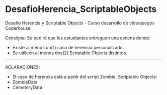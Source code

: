 # DesafioHerencia_ScriptableObjects
Desafío Herencia y Scriptable Objects - Curso desarrollo de videojuegos Coderhouse

Consigna: Se pedirá que los estudiantes entreguen una escena donde:
- Existe al menos un(1) caso de herencia personalizado.
- Se utilicen al menos dos(2) Scriptable Objects distintos.

----------------------------------------------------------------------------------
ACLARACIONES:
- El caso de herencia está a partir del script Zombie.
Scriptable Objects:
- ZombieData
- CemeteryData

